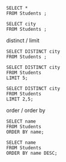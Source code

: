 ```
SELECT *
FROM Students ;
```

```
SELECT city
FROM Students ;
```

distinct / limit

```
SELECT DISTINCT city
FROM Students ;
```

```
SELECT DISTINCT city
FROM Students
LIMIT 5;
```

```
SELECT DISTINCT city
FROM Students
LIMIT 2,5;
```

order / order by 

```
SELECT name
FROM Students
ORDER BY name;
```
```
SELECT name
FROM Students
ORDER BY name DESC;
```
